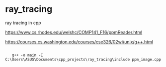 # ray_tracing
ray tracing in cpp



https://www.cs.rhodes.edu/welshc/COMP141_F16/ppmReader.html

https://courses.cs.washington.edu/courses/cse326/02wi/unix/g++.html

```
   
   g++ -o main -I C:\Users\ASUS\Documents\cpp_projects\ray_tracing\include ppm_image.cpp

```
